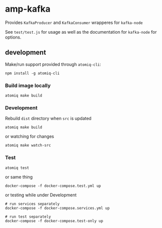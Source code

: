 # amp-kafka

Provides `KafkaProducer` and `KafkaConsumer` wrapperes for `kafka-node`

See `test/test.js` for usage as well as the documentation for `kafka-node` for options.

## development

Make/run support provided through `atomiq-cli`:

    npm install -g atomiq-cli

### Build image locally

    atomiq make build

### Development

Rebuild `dist` directory when `src` is updated

    atomiq make build

or watching for changes

    atomiq make watch-src

### Test

    atomiq test

or same thing

    docker-compose -f docker-compose.test.yml up

or testing while under Development

    # run services separately
    docker-compose -f docker-compose.services.yml up

    # run test separately
    docker-compose -f docker-compose.test-only up    
